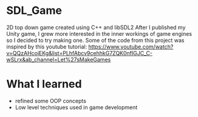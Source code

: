 # SDL_Game
2D top down game created using C++ and libSDL2
After I published my Unity game, I grew more interested in the inner workings of game engines so I decided to try making one.
Some of the code from this project was inspired by this youtube tutorial: https://www.youtube.com/watch?v=QQzAHcojEKg&list=PLhfAbcv9cehhkG7ZQK0nfIGJC_C-wSLrx&ab_channel=Let%27sMakeGames

# What I learned
* refined some OOP concepts
* Low level techniques used in game development
